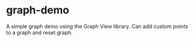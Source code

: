 # graph-demo
A simple graph demo using the Graph View library. Can add custom points to a graph and reset graph.
